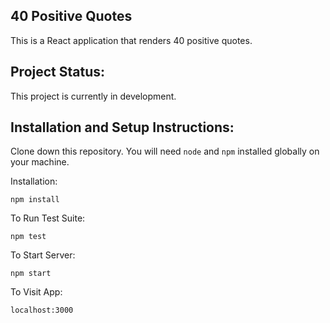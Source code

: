 ## 40 Positive Quotes

This is a React application that renders 40 positive quotes.

## Project Status:

This project is currently in development. 

## Installation and Setup Instructions:

Clone down this repository. You will need `node` and `npm` installed globally on your machine.  

Installation:

`npm install`  

To Run Test Suite:  

`npm test`  

To Start Server:

`npm start`  

To Visit App:

`localhost:3000`  